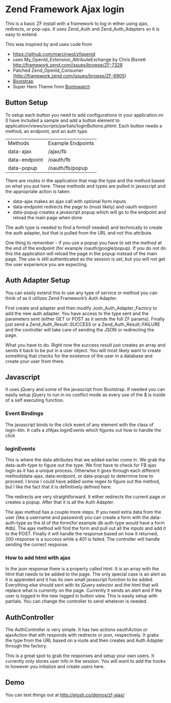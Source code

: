 # Zend Framework Ajax login
This is a basic ZF install with a framework to log in either using ajax, redirects, or pop-ups. It uses Zend_Auth and Zend_Auth_Adapters so it is easy to extend.

This was inspired by and uses code from 

*  https://github.com/marcinwol/zfopenid 
*  uses My_OpenId_Extension_AttributeExchange by Chris Bisnett http://framework.zend.com/issues/browse/ZF-7328
*  Patched Zend_OpenId_Consumer (http://framework.zend.com/issues/browse/ZF-6905)
*  [Bootstrap](http://twitter.github.com/bootstrap/)
*  Super Hero Theme from [Bootswatch](http://bootswatch.com/superhero/)

## Button Setup
To setup each button you need to add configurations in your application.ini (I have included a sample and add a button element to application/views/scripts/partials/loginButtons.phtml. Each button needs a method, an endpoint, and an auth type. 

<table>
<tr><td>Methods</td>		<td>Example Endpoints</td></tr>
<tr><td>data-ajax</td> 		<td>/ajax/fb</td></tr>
<tr><td>data-endpoint</td>		<td>/oauth/fb</td></tr>
<tr><td>data-popup</td>		<td>/oauth/fb/popup</td></tr>
</table>

There are routes in the application that map the type and the method based on what you put here. These methods and types are pulled in javascript and the appropriate action is taken. 

* data-ajax makes an ajax call with optional form inputs
* data-endpoint redirects the page to (most likely) and oauth endpoint
* data-popup creates a javascript popup which will go to the endpoint and reload the main page when done

The auth type is needed to find a form(if needed) and technically to create the auth adapter, but that is pulled from the URL and not this attribute.

One thing to remember - if you use a popup you have to set the method at the end of the endpoint (for example /oauth/google/popup). If you do not do this the application will reload the page in the popup instead of the main page. The use is still authenticated as the session is set, but you will not get the user experience you are expecting.

## Auth Adapter Setup
You can easily extend this to use any type of service or method you can think of as it utilizes Zend Framework’s Auth Adapter. 

First create and adapter and then modify Josh_Auth_Adapter_Factory to add the new auth adapter. You have access to the type sent and the parameters sent (either GET or POST as it sends the full ZF params). Finally just send a Zend_Auth_Result::SUCCESS or a Zend_Auth_Result::FAILURE and the controller will take care of sending the JSON or redirecting the page. 

What you have to do. Right now the success result just creates an array and sends it back to be put in a user object. You will most likely want to create something that checks for the existence of the user in a database and create your user from there.

## Javascript
It uses jQuery and some of the javascript from Bootstrap. If needed you can easily setup jQuery to run in no conflict mode as every use of the $ is inside of a self executing function. 

### Event Bindings
The javascript binds to the click event of any element with the class of login-btn. It calls a zfAjax.loginEvents which figures out how to handle the click

### loginEvents
This is where the data attributes that we added earlier come in. We grab the data-auth-type to figure out the type. We first have to check for FB ajax login as it has a unique process. Otherwise it goes through each different method(data-ajax, data-endpoint, or data-popup) to determine how to proceed. I know I could have added some regex to figure out the method, but I like the fact that it is definitively defined here.

The redirects are very straightforward. It either redirects the current page or creates a popup. After that it is all the Auth Adapter.

The ajax method has a couple more steps. If you need extra data from the user (like a username and password) you can create a form with the data-auth-type as the id of the form(for example db auth type would have a form #db). The ajax method will find the form and pull out all the inputs and add it to the POST. Finally it will handle the response based on how it returned, 200 response is a success while a 401 is failed. The controller will handle sending the correct response.

### How to add html with ajax
In the json response there is a property called html. It is an array with the html that needs to be added to the page. The only special case is an alert as it is appended and it has its own small javascript function to be added. Everything else should sent with its jQuery selector and the html that will replace what is currently on the page. Currently it sends an alert and if the user is logged in the new logged in button view. This is easily setup with partials. You can change the controller to send whatever is needed. 

## AuthController
The AuthController is very simple. It has two actions oauthAction or ajaxAction that eith responds with redirects or json, respectively. It grabs the type from the URL based on a route and then creates and Auth Adapter through the factory. 

This is a great spot to grab the responses and setup your own users. It currently only stores user info in the session. You will want to add the hooks to however you initialize and create users here.

## Demo
You can test things out at http://ejosh.co/demos/zf-ajax/